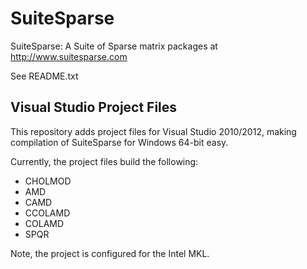 SuiteSparse
===========
SuiteSparse:  A Suite of Sparse matrix packages at http://www.suitesparse.com

See README.txt

Visual Studio Project Files
---------------------------
This repository adds project files for Visual Studio 2010/2012, making compilation of SuiteSparse for Windows 64-bit easy.

Currently, the project files build the following:

* CHOLMOD
* AMD
* CAMD
* CCOLAMD
* COLAMD
* SPQR

Note, the project is configured for the Intel MKL.
